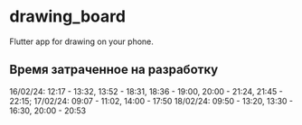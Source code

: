 # drawing_board
Flutter app for drawing on your phone.

## Время затраченное на разработку
16/02/24: 12:17 - 13:32, 13:52 - 18:31, 18:36 - 19:00, 20:00 - 21:24, 21:45 - 22:15;
17/02/24: 09:07 - 11:02, 14:00 - 17:50
18/02/24: 09:50 - 13:20, 13:30 - 16:30, 20:00 - 20:53